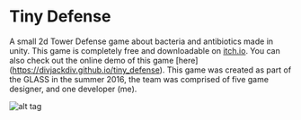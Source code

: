 # Tiny Defense
A small 2d Tower Defense game about bacteria and antibiotics made in unity. This game is completely free and downloadable on [itch.io](https://yesa.itch.io/tiny-defense). You can also check out the online demo of this game [here] (https://divjackdiv.github.io/tiny_defense). This game was created as part of the GLASS in the summer 2016, the team was comprised of five game designer, and one developer (me). 

![alt tag](../../../The%20Bacteria%20Sim/Assets/textures/icon.png)
